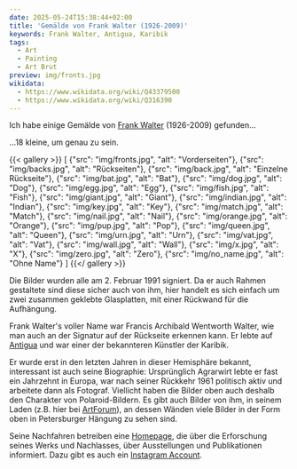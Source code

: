 ```yaml
---
date: 2025-05-24T15:38:44+02:00
title: 'Gemälde von Frank Walter (1926-2009)'
keywords: Frank Walter, Antigua, Karibik
tags:
  - Art
  - Painting
  - Art Brut
preview: img/fronts.jpg
wikidata:
  - https://www.wikidata.org/wiki/Q43379500
  - https://www.wikidata.org/wiki/Q316390
---
```


Ich habe einige Gemälde von [Frank Walter](https://de.wikipedia.org/wiki/Frank_Walter) (1926-2009) gefunden...
<!--more-->

...18 kleine, um genau zu sein.

{{< gallery >}}
[
  {"src": "img/fronts.jpg", "alt": "Vorderseiten"},
  {"src": "img/backs.jpg", "alt": "Rückseiten"},
  {"src": "img/back.jpg", "alt": "Einzelne Rückseite"},
  {"src": "img/bat.jpg", "alt": "Bat"},
  {"src": "img/dog.jpg", "alt": "Dog"},
  {"src": "img/egg.jpg", "alt": "Egg"},
  {"src": "img/fish.jpg", "alt": "Fish"},
  {"src": "img/giant.jpg", "alt": "Giant"},
  {"src": "img/indian.jpg", "alt": "Indian"},
  {"src": "img/key.jpg", "alt": "Key"},
  {"src": "img/match.jpg", "alt": "Match"},
  {"src": "img/nail.jpg", "alt": "Nail"},
  {"src": "img/orange.jpg", "alt": "Orange"},
  {"src": "img/pup.jpg", "alt": "Pop"},
  {"src": "img/queen.jpg", "alt": "Queen"},
  {"src": "img/urn.jpg", "alt": "Urn"},
  {"src": "img/vat.jpg", "alt": "Vat"},
  {"src": "img/wall.jpg", "alt": "Wall"},
  {"src": "img/x.jpg", "alt": "X"},
  {"src": "img/zero.jpg", "alt": "Zero"},
  {"src": "img/no_name.jpg", "alt": "Ohne Name"}
]
{{</ gallery >}}

Die Bilder wurden alle am 2. Februar 1991 signiert. Da er auch Rahmen gestaltete sind diese sicher auch von ihm, hier handelt es sich einfach um zwei zusammen geklebte Glasplatten, mit einer Rückwand für die Aufhängung.

Frank Walter's voller Name war Francis Archibald Wentworth Walter, wie man auch an der Signatur auf der Rückseite erkennen kann. Er lebte auf [Antigua](https://de.wikipedia.org/wiki/Antigua_(Kleine_Antillen)) und war einer der bekannteren Künstler der Karibik.

Er wurde erst in den letzten Jahren in dieser Hemisphäre bekannt, interessant ist auch seine Biographie: Ursprünglich Agrarwirt lebte er fast ein Jahrzehnt in Europa, war nach seiner Rückkehr 1961 politisch aktiv und arbeitete dann als Fotograf. Viellicht haben die Bilder oben auch deshalb den Charakter von Polaroid-Bildern.
Es gibt auch Bilder von ihm, in seinem Laden (z.B. hier bei [ArtForum](https://artguide.artforum.com/artguide/david-zwirner-hong-kong-16041/frank-walter-pastorale-221418)), an dessen Wänden viele Bilder in der Form oben in Petersburger Hängung zu sehen sind.

Seine Nachfahren betreiben eine [Homepage](https://www.frankwalter.org/), die über die Erforschung seines Werks und Nachlasses, über Ausstellungen und Publikationen informiert. Dazu gibt es auch ein [Instagram Account](https://www.instagram.com/frankwalterantigua/).

